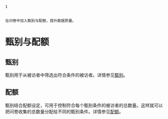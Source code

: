 ```index
1
```

```tag

```

```summary
在问卷中加入甄别与配额，提升数据质量。
```
# 甄别与配额

## 甄别
甄别用于从被访者中筛选出符合条件的被访者。详情参见[甄别](./01screening/01addScreeningintoSurvey.md)。

## 配额
甄别结合配额设定，可用于控制符合每个甄别条件的被访者的总数量。这样就可以把问卷收集的总数量分配给不同的甄别条件。详情参见[配额](./02quota/01quotaSetting.md)。
